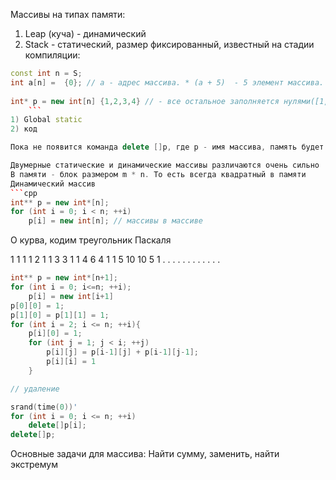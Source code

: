 Массивы на типах памяти: 
1) Leap (куча) - динамический
2) Stack - статический, размер фиксированный, известный на стадии компиляции:
```cpp
const int n = S;
int a[n] =  {0}; // a - адрес массива. * (a + 5)  - 5 элемент массива. n - кол-во элементов, все равны 0. a + 5 - адрес памяти элемента
   
int* p = new int[n] {1,2,3,4} // - все остальное заполняется нулями([1,2,3,4,0,0,0,0,0....])
	```
1) Global static
2) код 

Пока не появится команда delete []p, где р - имя массива, память будет им забита. Ее надо чистить 

Двумерные статические и динамические массивы различаются очень сильно
В памяти - блок размером m * n. То есть всегда квадратный в памяти
Динамический массив
```cpp
int** p = new int*[n];
for (int i = 0; i < n; ++i)
	p[i] = new int[n]; // массивы в массиве

```
О курва, кодим треугольник Паскаля

1
1 1
1 2 1
1 3 3 1
1 4 6 4 1
1 5 10 10 5 1 
. . . . . . . . . . . . 

```cpp
int** p = new int*[n+1];
for (int i = 0; i<=n; ++i);
	p[i] = new int[i+1]
p[0][0] = 1;
p[1][0] = p[1][1] = 1;
for (int i = 2; i <= n; ++i){
	p[i][0] = 1;
	for (int j = 1; j < i; ++j)
		p[i][j] = p[i-1][j] + p[i-1][j-1];
		p[i][i] = 1
	}

// удаление

srand(time(0))'
for (int i = 0; i <= n; ++i)
	delete[]p[i];
delete[]p;
```

Основные задачи для массива:
Найти сумму, заменить, найти экстремум 

